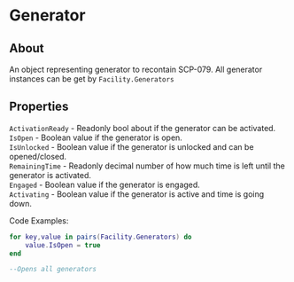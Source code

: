 # Generator

## About
An object representing generator to recontain SCP-079. All generator instances can be get by `Facility.Generators`

## Properties
`ActivationReady` - Readonly bool about if the generator can be activated.<br>
`IsOpen` - Boolean value if the generator is open.<br>
`IsUnlocked` - Boolean value if the generator is unlocked and can be opened/closed.<br>
`RemainingTime` - Readonly decimal number of how much time is left until the generator is activated.<br>
`Engaged` - Boolean value if the generator is engaged.<br>
`Activating` - Boolean value if the generator is active and time is going down.<br>

Code Examples:

```lua
for key,value in pairs(Facility.Generators) do
    value.IsOpen = true
end

--Opens all generators
```